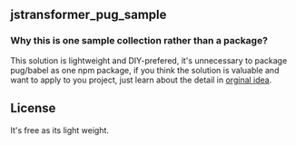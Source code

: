 ## jstransformer_pug_sample

### Why this is one sample collection rather than a package?

[orginal idea]:http://js.chenlei.me/2018/02/11/barkjs/you-might-not-need-vue-sfc/

This solution is lightweight and DIY-prefered, it's unnecessary to package pug/babel as one npm package, if you think the solution is valuable and want to apply to you project, just learn about the detail in [orginal idea].

## License

It's free as its light weight.